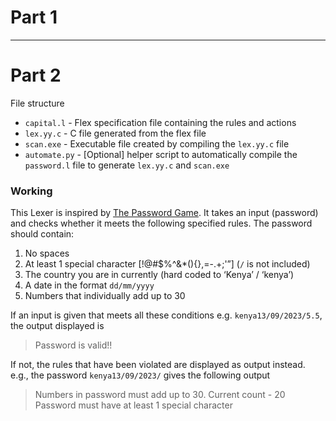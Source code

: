 # Part 1

---

# Part 2

File structure

- `capital.l` - Flex specification file containing the rules and actions
- `lex.yy.c` - C file generated from the flex file
- `scan.exe` -  Executable file created by compiling the `lex.yy.c` file
- `automate.py` - [Optional] helper script to automatically compile the `password.l`  file to generate `lex.yy.c` and `scan.exe`

### Working

This Lexer is inspired by [The Password Game](https://neal.fun/password-game/). It takes an input (password) and checks whether it meets the following specified rules. The password should contain:

1. No spaces
2. At least 1 special character [!@#$%^&*(){},=-.+;'”] (`/` is not included)
3.  The country you are in currently (hard coded to ‘Kenya’ / ‘kenya’)
4. A date in the format `dd/mm/yyyy`
5. Numbers that individually add up to 30

If an input is given that meets all these conditions e.g. `kenya13/09/2023/5.5`, the output displayed is

> Password is valid!!
> 

If not, the rules that have been violated are displayed as output instead. e.g., the password `kenya13/09/2023/` gives the following output

> Numbers in password must add up to 30. Current count - 20
Password must have at least 1 special character
>
